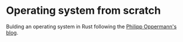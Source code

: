 # Operating system from scratch

Bulding an operating system in Rust following the [Philipp Oppermann's blog](https://os.phil-opp.com/).

